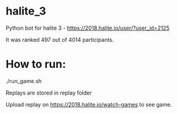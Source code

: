 # halite_3

Python bot for halite 3 - https://2018.halite.io/user/?user_id=2125

It was ranked 497 out of 4014 participants.

# How to run:


./run_game.sh


Replays are stored in replay folder

Upload replay on https://2018.halite.io/watch-games to see game.
